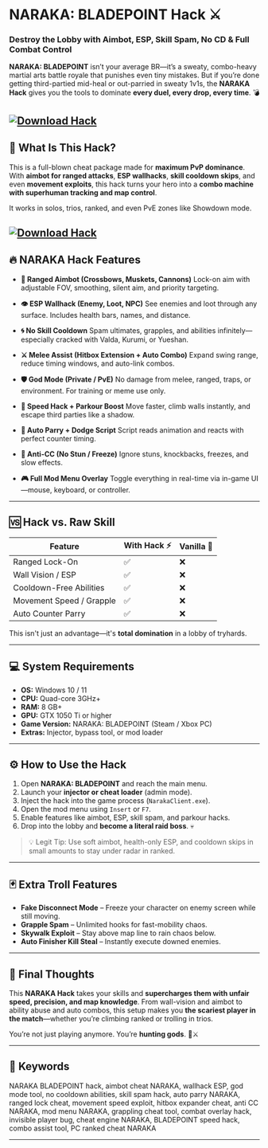 # NARAKA: BLADEPOINT Hack ⚔️

### Destroy the Lobby with Aimbot, ESP, Skill Spam, No CD & Full Combat Control

**NARAKA: BLADEPOINT** isn’t your average BR—it’s a sweaty, combo-heavy martial arts battle royale that punishes even tiny mistakes. But if you’re done getting third-partied mid-heal or out-parried in sweaty 1v1s, the **NARAKA Hack** gives you the tools to dominate **every duel, every drop, every time**. 💣

[![Download Hack](https://img.shields.io/badge/Download-Hack-blueviolet)](https://wecheaters.github.io/cheats/naraka-bladepoint/)
---

## 🐲 What Is This Hack?

This is a full-blown cheat package made for **maximum PvP dominance**. With **aimbot for ranged attacks**, **ESP wallhacks**, **skill cooldown skips**, and even **movement exploits**, this hack turns your hero into a **combo machine with superhuman tracking and map control**.

It works in solos, trios, ranked, and even PvE zones like Showdown mode.

[![Download Hack](https://i.ytimg.com/vi/Jurzi55ufNQ/maxresdefault.jpg)](https://wecheaters.github.io/cheats/naraka-bladepoint/)
---

## 🔥 NARAKA Hack Features

* **🎯 Ranged Aimbot (Crossbows, Muskets, Cannons)**
  Lock-on aim with adjustable FOV, smoothing, silent aim, and priority targeting.

* **👁️ ESP Wallhack (Enemy, Loot, NPC)**
  See enemies and loot through any surface. Includes health bars, names, and distance.

* **🌀 No Skill Cooldown**
  Spam ultimates, grapples, and abilities infinitely—especially cracked with Valda, Kurumi, or Yueshan.

* **⚔️ Melee Assist (Hitbox Extension + Auto Combo)**
  Expand swing range, reduce timing windows, and auto-link combos.

* **🛡️ God Mode (Private / PvE)**
  No damage from melee, ranged, traps, or environment. For training or meme use only.

* **💨 Speed Hack + Parkour Boost**
  Move faster, climb walls instantly, and escape third parties like a shadow.

* **🔁 Auto Parry + Dodge Script**
  Script reads animation and reacts with perfect counter timing.

* **🧠 Anti-CC (No Stun / Freeze)**
  Ignore stuns, knockbacks, freezes, and slow effects.

* **🎮 Full Mod Menu Overlay**
  Toggle everything in real-time via in-game UI—mouse, keyboard, or controller.

---

## 🆚 Hack vs. Raw Skill

| Feature                  | With Hack ⚡ | Vanilla 🥶 |
| ------------------------ | ----------- | ---------- |
| Ranged Lock-On           | ✅           | ❌          |
| Wall Vision / ESP        | ✅           | ❌          |
| Cooldown-Free Abilities  | ✅           | ❌          |
| Movement Speed / Grapple | ✅           | ❌          |
| Auto Counter Parry       | ✅           | ❌          |

This isn't just an advantage—it's **total domination** in a lobby of tryhards.

---

## 💻 System Requirements

* **OS:** Windows 10 / 11
* **CPU:** Quad-core 3GHz+
* **RAM:** 8 GB+
* **GPU:** GTX 1050 Ti or higher
* **Game Version:** NARAKA: BLADEPOINT (Steam / Xbox PC)
* **Extras:** Injector, bypass tool, or mod loader

---

## ⚙️ How to Use the Hack

1. Open **NARAKA: BLADEPOINT** and reach the main menu.
2. Launch your **injector or cheat loader** (admin mode).
3. Inject the hack into the game process (`NarakaClient.exe`).
4. Open the mod menu using `Insert` or `F7`.
5. Enable features like aimbot, ESP, skill spam, and parkour hacks.
6. Drop into the lobby and **become a literal raid boss**. 💀

> 💡 Legit Tip: Use soft aimbot, health-only ESP, and cooldown skips in small amounts to stay under radar in ranked.

---

## 🃏 Extra Troll Features

* **Fake Disconnect Mode** – Freeze your character on enemy screen while still moving.
* **Grapple Spam** – Unlimited hooks for fast-mobility chaos.
* **Skywalk Exploit** – Stay above map line to rain chaos below.
* **Auto Finisher Kill Steal** – Instantly execute downed enemies.

---

## 🧠 Final Thoughts

This **NARAKA Hack** takes your skills and **supercharges them with unfair speed, precision, and map knowledge**. From wall-vision and aimbot to ability abuse and auto combos, this setup makes you **the scariest player in the match**—whether you’re climbing ranked or trolling in trios.

You’re not just playing anymore. You’re **hunting gods**. 🐉⚔️

---

## 🔑 Keywords

NARAKA BLADEPOINT hack, aimbot cheat NARAKA, wallhack ESP, god mode tool, no cooldown abilities, skill spam hack, auto parry NARAKA, ranged lock cheat, movement speed exploit, hitbox expander cheat, anti CC NARAKA, mod menu NARAKA, grappling cheat tool, combat overlay hack, invisible player bug, cheat engine NARAKA, BLADEPOINT speed hack, combo assist tool, PC ranked cheat NARAKA

---